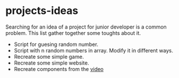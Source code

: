 # projects-ideas

Searching for an idea of a project for junior developer is a common problem. This list gather together some toughts about it.

* Script for guesing random number.
* Script with n random numbers in array. Modify it in different ways.
* Recreate some simple game.
* Recreate some simple website.
* Recreate components from the [video](https://www.youtube.com/watch?v=6HCeBHVPxEg) 
